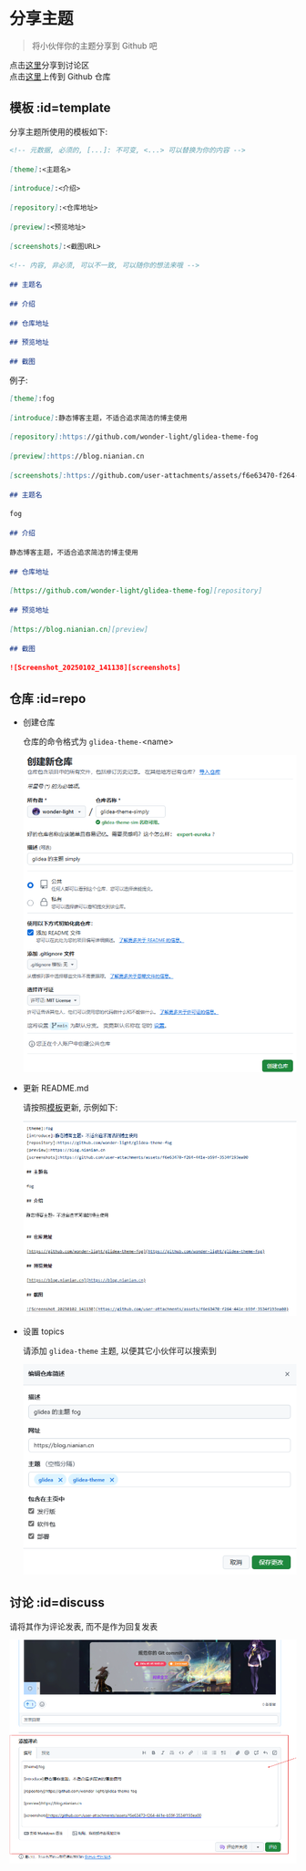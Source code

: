 # 分享主题

> 将小伙伴你的主题分享到 Github 吧

点击[这里](https://github.com/wonder-light/glidea/discussions/3)分享到讨论区\
点击[这里](https://github.com/new)上传到 Github 仓库

## 模板 :id=template

分享主题所使用的模板如下:

```markdown
<!-- 元数据, 必须的, [...]: 不可变, <...> 可以替换为你的内容 -->

[theme]:<主题名>

[introduce]:<介绍>

[repository]:<仓库地址>

[preview]:<预览地址>

[screenshots]:<截图URL>

<!-- 内容, 非必须, 可以不一致, 可以随你的想法来哦 -->

## 主题名

## 介绍

## 仓库地址

## 预览地址

## 截图

```

例子:

```markdown
[theme]:fog

[introduce]:静态博客主题，不适合追求简洁的博主使用

[repository]:https://github.com/wonder-light/glidea-theme-fog

[preview]:https://blog.nianian.cn

[screenshots]:https://github.com/user-attachments/assets/f6e63470-f264-441e-b59f-3534f193ea00

## 主题名

fog

## 介绍

静态博客主题，不适合追求简洁的博主使用

## 仓库地址

[https://github.com/wonder-light/glidea-theme-fog][repository]

## 预览地址

[https://blog.nianian.cn][preview]

## 截图

![Screenshot_20250102_141138][screenshots]

```


## 仓库 :id=repo

- 创建仓库

  仓库的命令格式为 `glidea-theme-`\<name\>

  ![theme-shared-repo-1](../../../assets/images/theme-shared-repo-1.png)

- 更新 README.md

  请按照[模板](#template)更新, 示例如下: 

  ![theme-shared-repo-2](../../../assets/images/theme-shared-repo-2.png)

- 设置 topics

  请添加 `glidea-theme` 主题, 以便其它小伙伴可以搜索到

  ![theme-shared-repo-3](../../../assets/images/theme-shared-repo-3.png)


## 讨论 :id=discuss

请将其作为评论发表, 而不是作为回复发表

![theme-shared-discuss-1](../../../assets/images/theme-shared-discuss-1.png)
